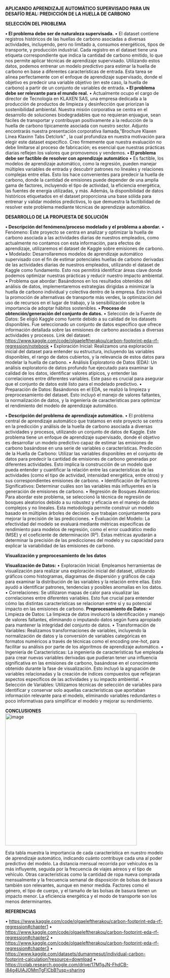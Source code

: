 **APLICANDO APRENDIZAJE AUTOMÁTICO SUPERVISADO PARA UN DESAFÍO REAL: PREDICCIÓN DE LA HUELLA DE CARBONO**


**SELECCIÓN DEL PROBLEMA**

**•	El problema debe ser de naturaleza supervisada.**
  •	El dataset contiene registros históricos de las huellas de carbono asociadas a diversas actividades, incluyendo, pero no limitado a, consumos energéticos, tipos de transporte, y producción industrial. Cada registro en el dataset tiene una etiqueta correspondiente que indica la cantidad de carbono emitido, lo que nos permite aplicar técnicas de aprendizaje supervisado. Utilizando estos datos, podemos entrenar un modelo predictivo para estimar la huella de carbono en base a diferentes características de entrada. Esta tarea se alinea perfectamente con el enfoque de aprendizaje supervisado, donde el objetivo es predecir una variable objetivo (en este caso, la huella de carbono) a partir de un conjunto de variables de entrada.
**•	El problema debe ser relevante para el mundo real.**
  •	Actualmente ocupo el cargo de director de Tecnología en KLAXEN SAS, una empresa dedicada a la producción de productos de limpieza y desinfección que priorizan la sostenibilidad ambiental. Nuestra misión corporativa se centra en el desarrollo de soluciones biodegradables que no requieran enjuague, sean fáciles de transportar y contribuyan positivamente a la reducción de la huella de carbono típicamente asociada con nuestro sector. Adjunto encontrarás nuestra presentación corporativa llamada,”Brochure Klaxen Línea Klaxinn Tabs Detclork” , la cual profundiza en nuestra motivación para elegir este dataset específico. Creo firmemente que nuestra evaluación no debe limitarse al proceso de fabricación; es esencial que nuestras prácticas diarias reflejen los valores que promovemos y vendemos. 
**•	El problema debe ser factible de resolver con aprendizaje automático**
  •	Es factible, los modelos de aprendizaje automático, como la regresión, pueden manejar múltiples variables de entrada y descubrir patrones no lineales y relaciones complejas entre ellas. Esto los hace convenientes para predecir la huella de carbono, donde la cantidad de emisiones puede depender de una amplia gama de factores, incluyendo el tipo de actividad, la eficiencia energética, las fuentes de energía utilizadas, y más. Además, la disponibilidad de datos históricos etiquetados en el dataset proporciona una base sólida para entrenar y validar modelos predictivos, lo que demuestra la factibilidad de resolver este problema mediante técnicas de aprendizaje automático.


**DESARROLLO DE LA PROPUESTA DE SOLUCIÓN**

**•	Descripción del fenómeno/proceso modelado y el problema a abordar.**
  •	Fenómeno: Este proyecto se centra en analizar y optimizar la huella de carbono asociada a las actividades diarias de nuestros empleados, como actualmente no contamos con esta información, para efectos de aprendizaje, utilizaremos el dataset de Kaggle sobre emisiones de carbono.
  •	Modelado: Desarrollaremos modelos de aprendizaje automático supervisado con el fin de estimar potenciales huellas de carbono derivadas de las actividades diarias de nuestros empleados, utilizando el dataset de Kaggle como fundamento. Esto nos permitirá identificar áreas clave donde podemos optimizar nuestras prácticas y reducir nuestro impacto ambiental.
  •	Problema que abordar: Basándonos en los resultados obtenidos del análisis de datos, implementaremos estrategias dirigidas a minimizar la huella de carbono individual y colectiva dentro de la empresa. Esto incluirá la promoción de alternativas de transporte más verdes, la optimización del uso de recursos en el lugar de trabajo, y la sensibilización sobre la importancia de adoptar hábitos sostenibles.
**•	Proceso de obtención/generación del conjunto de datos.**
  •	Selección de la Fuente de Datos: Se eligió Kaggle como fuente debido a su  calidad de los datasets disponibles. Fue seleccionado un conjunto de datos específico que ofrece información detallada sobre las emisiones de carbono asociadas a diversas actividades y procesos. Link del dataset: https://www.kaggle.com/code/olgaeleftherakou/carbon-footprint-eda-rf-regression/notebook
  •	Exploración Inicial: Realizamos una exploración inicial del dataset para entender su estructura, incluyendo las variables disponibles, el rango de datos cubiertos, y la relevancia de estos datos para modelar la huella de carbono.
  •	Análisis Exploratorio de Datos (EDA): Un análisis exploratorio de datos profundo fue ejecutado para examinar la calidad de los datos, identificar valores atípicos, y entender las correlaciones entre diferentes variables. Este paso es crucial para asegurar que el conjunto de datos esté listo para el modelado predictivo.
  •	Preparación de Datos: Basándonos en el EDA, se realizó la limpieza y preprocesamiento del dataset. Esto incluyó el manejo de valores faltantes, la normalización de datos, y la ingeniería de características para optimizar el rendimiento del modelo de aprendizaje automático.

**•	Descripción del problema de aprendizaje automático.**
•	El problema central de aprendizaje automático que tratamos en este proyecto se centra en la predicción y análisis de la huella de carbono asociada a diversas actividades y procesos, utilizando un conjunto de datos de Kaggle. Este problema tiene un enfoque de aprendizaje supervisado, donde el objetivo es desarrollar un modelo predictivo capaz de estimar las emisiones de carbono basándose en una serie de variables o características.
Predicción de la Huella de Carbono: Utilizar las variables disponibles en el conjunto de datos para predecir la cantidad de emisiones de carbono generadas por diferentes actividades. Esto implica la construcción de un modelo que pueda entender y cuantificar la relación entre las características de las actividades (como el tipo de actividad, intensidad energética, entre otros) y sus correspondientes emisiones de carbono.
      • Identificación de Factores Significativos: Determinar cuáles son las variables más influyentes en la generación de emisiones de carbono. 
      •	Regresión de Bosques Aleatorios: Para abordar este problema, se seleccionó la técnica de regresión de bosques aleatorios debido a su robustez y eficacia en el manejo de datos   complejos y no lineales. Esta metodología permite construir un modelo basado en múltiples árboles de decisión que trabajan conjuntamente para mejorar la precisión de las predicciones.
      •	Evaluación del Modelo: La efectividad del modelo se evaluará mediante métricas específicas de rendimiento para modelos de regresión, como el error cuadrático medio (MSE) y el coeficiente de determinación (R²). Estas métricas ayudarán a determinar la precisión de las predicciones del modelo y su capacidad para explicar la variabilidad de las emisiones de carbono.

**Visualización y preprocesamiento de los datos**

**Visualización de Datos:**
  • Exploración Inicial: Empleamos herramientas de visualización para realizar una exploración inicial del dataset, utilizando gráficos como histogramas, diagramas de dispersión y gráficos de caja para examinar la distribución de las variables y la relación entre ellas. Esto ayudó a identificar patrones, tendencias y posibles anomalías en los datos.
  • Correlaciones: Se utilizaron mapas de calor para visualizar las correlaciones entre diferentes variables. Esto fue crucial para entender cómo las distintas características se relacionan entre sí y su potencial impacto en las emisiones de carbono.
**Preprocesamiento de Datos:**
  • Limpieza de Datos: La limpieza de datos involucró la identificación y manejo de valores faltantes, eliminando o imputando datos según fuera apropiado para mantener la integridad del conjunto de datos.
  • Transformación de Variables: Realizamos transformaciones de variables, incluyendo la normalización de datos y la conversión de variables categóricas en formatos numéricos a través de técnicas como el encoding one-hot, para facilitar su análisis por parte de los algoritmos de aprendizaje automático.
  • Ingeniería de Características: La ingeniería de características fue empleada para crear nuevas variables derivadas que pudieran tener una influencia significativa en las emisiones de carbono, basándose en el conocimiento obtenido durante la fase de visualización. Esto incluyó la agrupación de variables relacionadas y la creación de índices compuestos que reflejaran aspectos específicos de las actividades y su impacto ambiental.
  • Selección de Variables: Utilizamos técnicas de selección de variables para identificar y conservar solo aquellas características que aportaban información relevante para el modelo, eliminando variables redundantes o poco informativas para simplificar el modelo y mejorar su rendimiento.


**CONCLUSIONES**
<img width="414" alt="image" src="https://github.com/diegohmenesesUAO/talleres/assets/158610980/7a6b0d1b-b4a3-46de-b49d-c497b95b4f85">

Esta tabla muestra la importancia de cada característica en nuestro modelo de aprendizaje automático, indicando cuánto contribuye cada una al poder predictivo del modelo. La distancia mensual recorrida por vehículos es la más influyente, seguida por la frecuencia de viajes aéreos y el tipo de vehículo. Otras características como la cantidad de ropa nueva comprada mensualmente y la frecuencia semanal de disposición de bolsas de basura también son relevantes, aunque en menor medida. Factores como el género, el tipo de cuerpo, y el tamaño de las bolsas de basura tienen un impacto menor. La eficiencia energética y el modo de transporte son los menos determinantes.


**REFERENCIAS**

•	https://www.kaggle.com/code/olgaeleftherakou/carbon-footprint-eda-rf-regression#chapter1
•	https://www.kaggle.com/code/olgaeleftherakou/carbon-footprint-eda-rf-regression#chapter2
•	https://www.kaggle.com/code/olgaeleftherakou/carbon-footprint-eda-rf-regression#chapter3
•	https://www.kaggle.com/datasets/dumanmesut/individual-carbon-footprint-calculation?resource=download
•	https://colab.research.google.com/drive/17M1gJN-FhdCB-i84g4UlAJOMmTgFlCbB?usp=sharing
